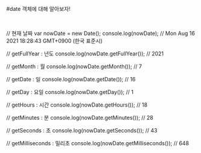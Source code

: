 #date 객체에 대해 알아보자!

<br/>

// 현재 날짜
var nowDate = new Date();
console.log(nowDate);
// Mon Aug 16 2021 18:28:43 GMT+0900 (한국 표준시)

// getFullYear : 년도 
console.log(nowDate.getFullYear());
// 2021

// getMonth : 월
console.log(nowDate.getMonth());
// 7

// getDate : 일
console.log(nowDate.getDate());
// 16

// getDay : 요일
console.log(nowDate.getDay());
// 1

// getHours : 시간
console.log(nowDate.getHours());
// 18

// getMinutes : 분
console.log(nowDate.getMinutes());
// 28

// getSeconds : 초
console.log(nowDate.getSeconds());
// 43

// getMilliseconds : 밀리초
console.log(nowDate.getMilliseconds());
// 648
